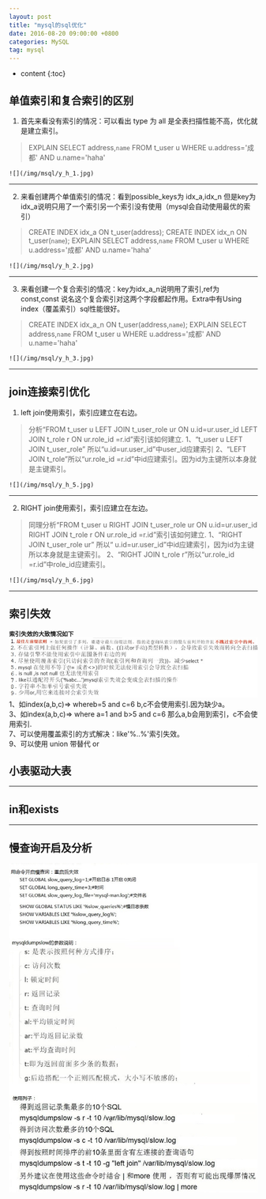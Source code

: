```yaml
---
layout: post
title: "mysql的sql优化"
date: 2016-08-20 09:00:00 +0800 
categories: MySQL
tag: mysql
---
```

* content
{:toc}

<!-- more -->

## 单值索引和复合索引的区别
1.	首先来看没有索引的情况：可以看出 type 为 all 是全表扫描性能不高，优化就是建立索引。
>	EXPLAIN SELECT address,`name` FROM t_user u WHERE  u.address='成都' AND u.name='haha'

	![](/img/msql/y_h_1.jpg)

----------

2.	来看创建两个单值索引的情况：看到possible_keys为 idx_a,idx_n 但是key为idx_a说明只用了一个索引另一个索引没有使用（mysql会自动使用最优的索引）
>	CREATE INDEX idx_a ON t_user(address);
	CREATE INDEX idx_n ON t_user(`name`);
	EXPLAIN SELECT address,`name` FROM t_user u WHERE  u.address='成都' AND u.name='haha'

	![](/img/msql/y_h_2.jpg)

----------
3.	来看创建一个复合索引的情况：key为idx_a_n说明用了索引,ref为 const,const 说名这个复合索引对这两个字段都起作用。Extra中有Using index（覆盖索引）sql性能很好。
>	CREATE INDEX idx_a_n ON t_user(address,`name`);
	EXPLAIN SELECT address,`name` FROM t_user u WHERE  u.address='成都' AND u.name='haha'

	![](/img/msql/y_h_3.jpg)
 
----------

## join连接索引优化
1.	left join使用索引，索引应建立在右边。 
>	分析“FROM t_user u LEFT JOIN t_user_role ur ON  u.id=ur.user_id  LEFT JOIN t_role r ON ur.role_id =r.id”索引该如何建立.
	1、“t_user u LEFT JOIN t_user_role” 所以“u.id=ur.user_id”中user_id应建索引
	2、“LEFT JOIN t_role”所以“ur.role_id =r.id”中id应建索引。因为id为主键所以本身就是主键索引。

	![](/img/msql/y_h_5.jpg)
 
----------
2.	RIGHT join使用索引，索引应建立在左边。 
>	同理分析“FROM t_user u RIGHT JOIN t_user_role ur ON  u.id=ur.user_id  RIGHT JOIN t_role r ON ur.role_id =r.id”索引该如何建立.
	1、“RIGHT JOIN t_user_role ur” 所以“ u.id=ur.user_id”中id应建索引，因为id为主键所以本身就是主键索引。
	2、“RIGHT JOIN t_role r”所以“ur.role_id =r.id”中role_id应建索引。

	![](/img/msql/y_h_6.jpg)
 
----------


## 索引失效
**`索引失效的大致情况如下`**
![](/img/msql/index_lose.png)
1、如index(a,b,c)=> whereb=5 and c=6 b,c不会使用索引.因为缺少a。<br/>
3、如index(a,b,c)=> where a=1 and b>5 and c=6 那么a,b会用到索引，c不会使用索引.<br/>
7、可以使用覆盖索引的方式解决：like'%..%'索引失效。<br/>
9、可以使用 union 带替代 or<br/>

## 小表驱动大表
----------

## in和exists
----------


## 慢查询开启及分析
![](/img/msql/sql_slow.jpg)